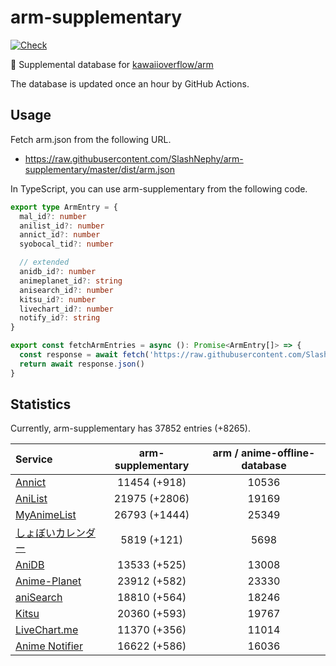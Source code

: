 # arm-supplementary

[![Check](https://github.com/SlashNephy/arm-supplementary/actions/workflows/check-node.yml/badge.svg)](https://github.com/SlashNephy/arm-supplementary/actions/workflows/check-node.yml)

💊 Supplemental database for [kawaiioverflow/arm](https://github.com/kawaiioverflow/arm)

The database is updated once an hour by GitHub Actions.

## Usage

Fetch arm.json from the following URL.

- https://raw.githubusercontent.com/SlashNephy/arm-supplementary/master/dist/arm.json

In TypeScript, you can use arm-supplementary from the following code.

```TypeScript
export type ArmEntry = {
  mal_id?: number
  anilist_id?: number
  annict_id?: number
  syobocal_tid?: number

  // extended
  anidb_id?: number
  animeplanet_id?: string
  anisearch_id?: number
  kitsu_id?: number
  livechart_id?: number
  notify_id?: string
}

export const fetchArmEntries = async (): Promise<ArmEntry[]> => {
  const response = await fetch('https://raw.githubusercontent.com/SlashNephy/arm-supplementary/master/dist/arm.json')
  return await response.json()
}
```

## Statistics

Currently, arm-supplementary has 37852 entries (+8265).

| Service                                     | arm-supplementary | arm / anime-offline-database |
| :------------------------------------------ | :---------------: | :--------------------------: |
| [Annict](https://annict.com)                |   11454 (+918)    |            10536             |
| [AniList](https://anilist.co)               |   21975 (+2806)   |            19169             |
| [MyAnimeList](https://myanimelist.net)      |   26793 (+1444)   |            25349             |
| [しょぼいカレンダー](https://cal.syoboi.jp) |    5819 (+121)    |             5698             |
| [AniDB](https://anidb.net)                  |   13533 (+525)    |            13008             |
| [Anime-Planet](https://anime-planet.com)    |   23912 (+582)    |            23330             |
| [aniSearch](https://anisearch.com)          |   18810 (+564)    |            18246             |
| [Kitsu](https://kitsu.io)                   |   20360 (+593)    |            19767             |
| [LiveChart.me](https://livechart.me)        |   11370 (+356)    |            11014             |
| [Anime Notifier](https://notify.moe)        |   16622 (+586)    |            16036             |
